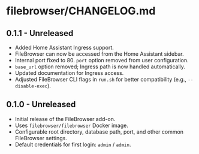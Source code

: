 # filebrowser/CHANGELOG.md

## 0.1.1 - Unreleased

- Added Home Assistant Ingress support.
- FileBrowser can now be accessed from the Home Assistant sidebar.
- Internal port fixed to 80. `port` option removed from user configuration.
- `base_url` option removed; Ingress path is now handled automatically.
- Updated documentation for Ingress access.
- Adjusted FileBrowser CLI flags in `run.sh` for better compatibility (e.g., `--disable-exec`).

## 0.1.0 - Unreleased

- Initial release of the FileBrowser add-on.
- Uses `filebrowser/filebrowser` Docker image.
- Configurable root directory, database path, port, and other common FileBrowser settings.
- Default credentials for first login: `admin` / `admin`.
